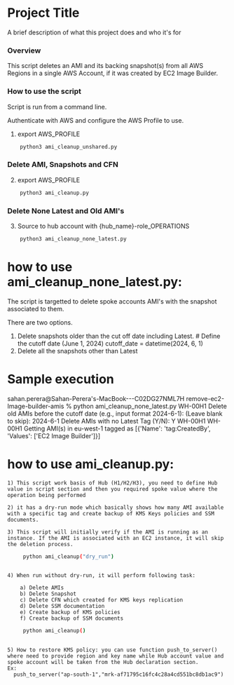 
# Project Title

A brief description of what this project does and who it's for

### Overview
This script deletes an AMI and its backing snapshot(s) from all AWS Regions in a single AWS Account, if it was created by EC2 Image Builder.

### How to use the script
Script is run from a command line.

Authenticate with AWS and configure the AWS Profile to use.

1. export AWS_PROFILE
```bash
    python3 ami_cleanup_unshared.py
```
### Delete AMI, Snapshots and CFN 

2. export AWS_PROFILE
```bash
    python3 ami_cleanup.py
```

### Delete None Latest and Old AMI's 

3. Source to hub account with {hub_name}-role_OPERATIONS
```bash
    python3 ami_cleanup_none_latest.py
```

# how to use ami_cleanup_none_latest.py:

The script is targetted to delete spoke accounts AMI's with the snapshot associated to them.

There are two options.
1. Delete snapshots older than the cut off date including Latest.
        # Define the cutoff date (June 1, 2024)
        cutoff_date = datetime(2024, 6, 1)
2. Delete all the snapshots other than Latest

# Sample execution
sahan.perera@Sahan-Perera's-MacBook---C02DG27NML7H remove-ec2-Image-builder-amis % python ami_cleanup_none_latest.py
WH-00H1
Delete old AMIs before the cutoff date (e.g., input format 2024-6-1): (Leave blank to skip): 2024-6-1
Delete AMIs with no Latest Tag (Y/N): Y
WH-00H1
WH-00H1
Getting AMI(s) in eu-west-1 tagged as [{'Name': 'tag:CreatedBy', 'Values': ['EC2 Image Builder']}]


# how to use ami_cleanup.py:

    1) This script work basis of Hub (H1/H2/H3), you need to define Hub value in script section and then you required spoke value where the operation being performed 
    
    2) it has a dry-run mode which basically shows how many AMI available with a specific tag and create backup of KMS Keys policies and SSM documents.
    
    3) This script will initially verify if the AMI is running as an instance. If the AMI is associated with an EC2 instance, it will skip the deletion process.

```bash
     python ami_cleanup("dry_run")
     
```

    4) When run without dry-run, it will perform following task:

        a) Delete AMIs
        b) Delete Snapshot
        c) Delete CFN which created for KMS keys replication
        d) Delete SSM documentation
        e) Create backup of KMS policies
        f) Create backup of SSM documents

```bash
     python ami_cleanup()
     
```

    5) How to restore KMS policy: you can use function push_to_server()
    where need to provide region and key name while Hub account value and spoke account will be taken from the Hub declaration section.
    Ex:    
      push_to_server("ap-south-1","mrk-af71795c16fc4c28a4cd551bc8db1ac9")

